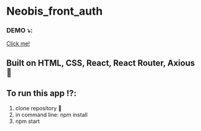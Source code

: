 
# Neobis_front_auth



### DEMO :arrow_heading_down::
 [Click me!](https://neobis-auth.herokuapp.com/)




## Built on HTML, CSS, React, React Router, Axious :hammer: 

## To run this app :interrobang::
1. clone repository :floppy_disk:
2. in command line: npm install
3. npm start


 
 
 
 [site]: https://neobis-auth.herokuapp.com/
